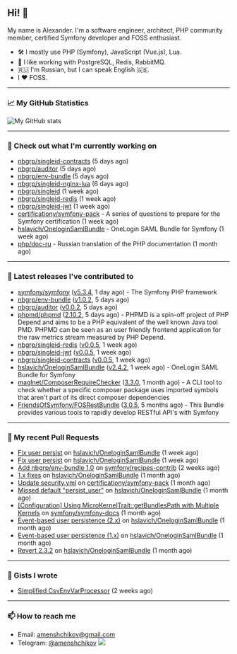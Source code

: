## Hi! 👋

My name is Alexander. I'm a software engineer, architect, PHP community member, certified Symfony developer and FOSS enthusiast.

* 🛠 I mostly use PHP (Symfony), JavaScript (Vue.js), Lua.
* 🧰 I like working with PostgreSQL, Redis, RabbitMQ.
* 🇷🇺 I'm Russian, but I can speak English 🇬🇧.
* I ♥ FOSS.

---

### 📈 My GitHub Statistics

![My GitHub stats](https://github-readme-stats.vercel.app/api?username=a-menshchikov&theme=calm&hide_title=true&show_icons=true)

[comment]: &lt;> (![Top Langs]&#40;https://github-readme-stats.vercel.app/api/top-langs/?username=a-menshchikov&theme=calm&hide_title=true&layout=compact&count_private=true&include_all_commits=true&langs_count=6&#41;)

---

### 👷 Check out what I'm currently working on

- [nbgrp/singleid-contracts](https://github.com/nbgrp/singleid-contracts) (5 days ago)
- [nbgrp/auditor](https://github.com/nbgrp/auditor) (5 days ago)
- [nbgrp/env-bundle](https://github.com/nbgrp/env-bundle) (5 days ago)
- [nbgrp/singleid-nginx-lua](https://github.com/nbgrp/singleid-nginx-lua) (6 days ago)
- [nbgrp/singleid](https://github.com/nbgrp/singleid) (1 week ago)
- [nbgrp/singleid-redis](https://github.com/nbgrp/singleid-redis) (1 week ago)
- [nbgrp/singleid-jwt](https://github.com/nbgrp/singleid-jwt) (1 week ago)
- [certificationy/symfony-pack](https://github.com/certificationy/symfony-pack) - A series of questions to prepare for the Symfony certification (1 week ago)
- [hslavich/OneloginSamlBundle](https://github.com/hslavich/OneloginSamlBundle) - OneLogin SAML Bundle for Symfony (1 week ago)
- [php/doc-ru](https://github.com/php/doc-ru) - Russian translation of the PHP documentation (1 month ago)

---

### 🔭 Latest releases I've contributed to

- [symfony/symfony](https://github.com/symfony/symfony) ([v5.3.4](https://github.com/symfony/symfony/releases/tag/v5.3.4), 1 day ago) - The Symfony PHP framework
- [nbgrp/env-bundle](https://github.com/nbgrp/env-bundle) ([v1.0.2](https://github.com/nbgrp/env-bundle/releases/tag/v1.0.2), 5 days ago)
- [nbgrp/auditor](https://github.com/nbgrp/auditor) ([v0.0.2](https://github.com/nbgrp/auditor/releases/tag/v0.0.2), 5 days ago)
- [phpmd/phpmd](https://github.com/phpmd/phpmd) ([2.10.2](https://github.com/phpmd/phpmd/releases/tag/2.10.2), 5 days ago) - PHPMD is a spin-off project of PHP Depend and aims to be a PHP equivalent of the well known Java tool PMD. PHPMD can be seen as an user friendly frontend application for the raw metrics stream measured by PHP Depend.
- [nbgrp/singleid-redis](https://github.com/nbgrp/singleid-redis) ([v0.0.5](https://github.com/nbgrp/singleid-redis/releases/tag/v0.0.5), 1 week ago)
- [nbgrp/singleid-jwt](https://github.com/nbgrp/singleid-jwt) ([v0.0.5](https://github.com/nbgrp/singleid-jwt/releases/tag/v0.0.5), 1 week ago)
- [nbgrp/singleid-contracts](https://github.com/nbgrp/singleid-contracts) ([v0.0.5](https://github.com/nbgrp/singleid-contracts/releases/tag/v0.0.5), 1 week ago)
- [hslavich/OneloginSamlBundle](https://github.com/hslavich/OneloginSamlBundle) ([v2.4.2](https://github.com/hslavich/OneloginSamlBundle/releases/tag/v2.4.2), 1 week ago) - OneLogin SAML Bundle for Symfony
- [maglnet/ComposerRequireChecker](https://github.com/maglnet/ComposerRequireChecker) ([3.3.0](https://github.com/maglnet/ComposerRequireChecker/releases/tag/3.3.0), 1 month ago) - A CLI tool to check whether a specific composer package uses imported symbols that aren&#39;t part of its direct composer dependencies
- [FriendsOfSymfony/FOSRestBundle](https://github.com/FriendsOfSymfony/FOSRestBundle) ([3.0.5](https://github.com/FriendsOfSymfony/FOSRestBundle/releases/tag/3.0.5), 5 months ago) - This Bundle provides various tools to rapidly develop RESTful API&#39;s with Symfony

---

### 🔨 My recent Pull Requests

- [Fix user persist](https://github.com/hslavich/OneloginSamlBundle/pull/180) on [hslavich/OneloginSamlBundle](https://github.com/hslavich/OneloginSamlBundle) (1 week ago)
- [Fix user persist](https://github.com/hslavich/OneloginSamlBundle/pull/179) on [hslavich/OneloginSamlBundle](https://github.com/hslavich/OneloginSamlBundle) (1 week ago)
- [Add nbgrp/env-bundle 1.0](https://github.com/symfony/recipes-contrib/pull/1177) on [symfony/recipes-contrib](https://github.com/symfony/recipes-contrib) (2 weeks ago)
- [1.x fixes](https://github.com/hslavich/OneloginSamlBundle/pull/177) on [hslavich/OneloginSamlBundle](https://github.com/hslavich/OneloginSamlBundle) (1 month ago)
- [Update security.yml](https://github.com/certificationy/symfony-pack/pull/91) on [certificationy/symfony-pack](https://github.com/certificationy/symfony-pack) (1 month ago)
- [Missed default &#34;persist_user&#34;](https://github.com/hslavich/OneloginSamlBundle/pull/174) on [hslavich/OneloginSamlBundle](https://github.com/hslavich/OneloginSamlBundle) (1 month ago)
- [[Configuration] Using MicroKernelTrait::getBundlesPath with Multiple Kernels](https://github.com/symfony/symfony-docs/pull/15423) on [symfony/symfony-docs](https://github.com/symfony/symfony-docs) (1 month ago)
- [Event-based user persistence (2.x)](https://github.com/hslavich/OneloginSamlBundle/pull/172) on [hslavich/OneloginSamlBundle](https://github.com/hslavich/OneloginSamlBundle) (1 month ago)
- [Event-based user persistence (1.x)](https://github.com/hslavich/OneloginSamlBundle/pull/171) on [hslavich/OneloginSamlBundle](https://github.com/hslavich/OneloginSamlBundle) (1 month ago)
- [Revert 2.3.2](https://github.com/hslavich/OneloginSamlBundle/pull/170) on [hslavich/OneloginSamlBundle](https://github.com/hslavich/OneloginSamlBundle) (1 month ago)

---

### 📓 Gists I wrote

- [Simplified CsvEnvVarProcessor](https://gist.github.com/08650c7b76154eb00c18d093e5087f0b) (2 weeks ago)

---

### 📫 How to reach me

- Email: [amenshchikov@gmail.com](mailto://amenshchikov@gmail.com)
- Telegram: [@amenshchikov](https://t.me/amenshchikov)
![](https://hit.yhype.me/github/profile?user_id=2580489)